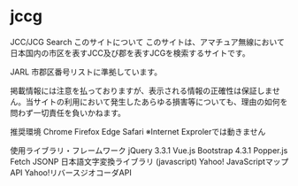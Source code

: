 # jccg
JCC/JCG Search
このサイトについて
このサイトは、アマチュア無線において日本国内の市区を表すJCC及び郡を表すJCGを検索するサイトです。

JARL 市郡区番号リストに準拠しています。

掲載情報には注意を払っておりますが、表示される情報の正確性は保証しません。当サイトの利用において発生したあらゆる損害等についても、理由の如何を問わず一切責任を負いかねます。

推奨環境
Chrome
Firefox
Edge
Safari
※Internet Exprolerでは動きません

使用ライブラリ・フレームワーク
jQuery 3.3.1
Vue.js
Bootstrap 4.3.1
Popper.js
Fetch JSONP
日本語文字変換ライブラリ (javascript)
Yahoo! JavaScriptマップAPI
Yahoo!リバースジオコーダAPI
